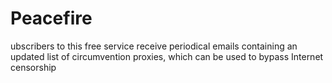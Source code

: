 [Title]: # (Peacefire)
[Difficulty]: # (Principiante)
[Order]: # (89)

# Peacefire

ubscribers to this free service receive periodical emails containing an updated list of circumvention proxies, which can be used to bypass Internet censorship